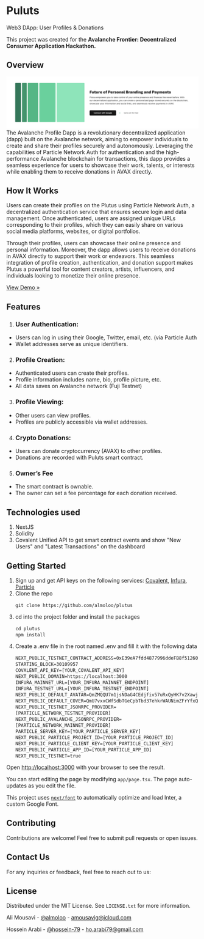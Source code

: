 # Puluts
Web3 DApp: User Profiles & Donations

This project was created for the **Avalanche Frontier: Decentralized Consumer Application Hackathon.**
## Overview
[![Screenshot 1][product-screenshot]](https://luxo.vercel.app)
The Avalanche Profile Dapp is a revolutionary decentralized application (dapp) built on the Avalanche network, aiming to empower individuals to create and share their profiles securely and autonomously. Leveraging the capabilities of Particle Network Auth for authentication and the high-performance Avalanche blockchain for transactions, this dapp provides a seamless experience for users to showcase their work, talents, or interests while enabling them to receive donations in AVAX directly.

## How It Works
Users can create their profiles on the Plutus using Particle Network Auth, a decentralized authentication service that ensures secure login and data management. Once authenticated, users are assigned unique URLs corresponding to their profiles, which they can easily share on various social media platforms, websites, or digital portfolios.

Through their profiles, users can showcase their online presence and personal information. Moreover, the dapp allows users to receive donations in AVAX directly to support their work or endeavors. This seamless integration of profile creation, authentication, and donation support makes Plutus a powerful tool for content creators, artists, influencers, and individuals looking to monetize their online presence.

[View Demo »](https://plutus-ashy.vercel.app/)

## Features
1. ### User Authentication:
- Users can log in using their Google, Twitter, email, etc. (via Particle Auth
- Wallet addresses serve as unique identifiers.

2. ### Profile Creation:
- Authenticated users can create their profiles.
- Profile information includes name, bio, profile picture, etc.
- All data saves on Avalanche network (Fuji Testnet)

3. ### Profile Viewing: 
- Other users can view profiles.
- Profiles are publicly accessible via wallet addresses.

4. ### Crypto Donations:
- Users can donate cryptocurrency (AVAX) to other profiles.
- Donations are recorded with Puluts smart contract.

5. ### Owner’s Fee
- The smart contract is ownable.
- The owner can set a fee percentage for each donation received.

## Technologies used
1. NextJS
2. Solidity
3. Covalent Unified API to get smart contract events and show "New Users" and "Latest Transactions" on the dashboard

## Getting Started

1. Sign up and get API keys on the following services: [Covalent](https://covalenthq.com), [Infura](https://covalenthq.com), [Particle](https://particle.network)
2. Clone the repo
   ```
   git clone https://github.com/almoloo/plutus
   ```
3. cd into the project folder and install the packages
   ```
   cd plutus
   npm install
   ```
4. Create a .env file in the root named .env and fill it with the following data
   ```
   NEXT_PUBLIC_TESTNET_CONTRACT_ADDRESS=0xE39eA7fdd4877996ddeFB8f512602505688e027B
   STARTING_BLOCK=30109957
   COVALENT_API_KEY=[YOUR_COVALENT_API_KEY]
   NEXT_PUBLIC_DOMAIN=https://localhost:3000
   INFURA_MAINNET_URL=[YOUR_INFURA_MAINNET_ENDPOINT]
   INFURA_TESTNET_URL=[YOUR_INFURA_TESTNET_ENDPOINT]
   NEXT_PUBLIC_DEFAULT_AVATAR=QmZMQQU7m1jsNDaG4CEdjfiv57uRxQyHK7v2Xawj9wZbRK
   NEXT_PUBLIC_DEFAULT_COVER=QmU7vxxCWfSdbTGeCpbTbd37ehkrWAUNimZFrYfxQsBgqh
   NEXT_PUBLIC_TESTNET_JSONRPC_PROVIDER=[PARTICLE_NETWORK_TESTNET_PROVIDER]
   NEXT_PUBLIC_AVALANCHE_JSONRPC_PROVIDER=[PARTICLE_NETWORK_MAINNET_PROVIDER]
   PARTICLE_SERVER_KEY=[YOUR_PARTICLE_SERVER_KEY]
   NEXT_PUBLIC_PARTICLE_PROJECT_ID=[YOUR_PARTICLE_PROJECT_ID]
   NEXT_PUBLIC_PARTICLE_CLIENT_KEY=[YOUR_PARTICLE_CLIENT_KEY]
   NEXT_PUBLIC_PARTICLE_APP_ID=[YOUR_PARTICLE_APP_ID]
   NEXT_PUBLIC_TESTNET=true
   ```

Open [http://localhost:3000](http://localhost:3000) with your browser to see the result.

You can start editing the page by modifying `app/page.tsx`. The page auto-updates as you edit the file.

This project uses [`next/font`](https://nextjs.org/docs/basic-features/font-optimization) to automatically optimize and load Inter, a custom Google Font.

## Contributing
Contributions are welcome! Feel free to submit pull requests or open issues.

## Contact Us
For any inquiries or feedback, feel free to reach out to us:


## License
Distributed under the MIT License. See `LICENSE.txt` for more information.

Ali Mousavi - [@almoloo](https://twitter.com/almoloo) - amousavig@icloud.com

Hossein Arabi - [@hossein-79](https://github.com/Hossein-79) - ho.arabi79@gmail.com

[product-screenshot]: hero.png

